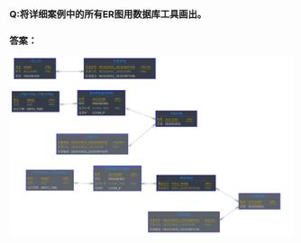 ### Q:将详细案例中的所有ER图用数据库工具画出。

### 答案：

![ER图](https://github.com/Sarah6667/Data-Base/blob/master/images/de-er3.jpg)
